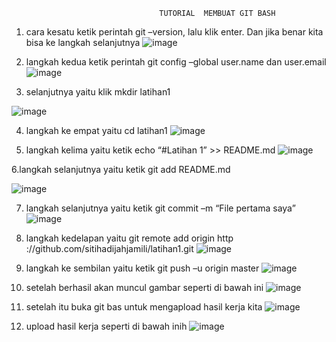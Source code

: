                                      TUTORIAL  MEMBUAT GIT BASH
1. cara kesatu  ketik perintah git –version, lalu klik enter. Dan jika benar kita bisa ke langkah selanjutnya 
![image](https://user-images.githubusercontent.com/56400200/67291669-14ddbe80-f50c-11e9-9d48-2bf398cc72d2.png)
  
2. langkah kedua ketik perintah git config –global user.name dan user.email  
![image](https://user-images.githubusercontent.com/56400200/67291948-8289ea80-f50c-11e9-8150-39125d7e56dc.png)

3. selanjutnya yaitu klik mkdir latihan1

![image](https://user-images.githubusercontent.com/56400200/67292653-7f432e80-f50d-11e9-9159-8c00932db0bf.png)

4. langkah ke empat yaitu cd latihan1
![image](https://user-images.githubusercontent.com/56400200/67293965-60de3280-f50f-11e9-91e5-35c14b794197.png)
 
5. langkah kelima yaitu ketik echo “#Latihan 1” >> README.md
![image](https://user-images.githubusercontent.com/56400200/67294117-9aaf3900-f50f-11e9-99b4-a4a4151d244f.png) 

6.langkah selanjutnya yaitu ketik git add README.md

![image](https://user-images.githubusercontent.com/56400200/67294336-e6fa7900-f50f-11e9-8a7f-20c968257315.png) 

7. langkah selanjutnya yaitu ketik git commit –m “File pertama saya”
 ![image](https://user-images.githubusercontent.com/56400200/67295066-d8f92800-f510-11e9-9ef2-8c3d02027cbc.png)

8. langkah kedelapan yaitu git remote add origin http ://github.com/sitihadijahjamili/latihan1.git
![image](https://user-images.githubusercontent.com/56400200/67295247-1493f200-f511-11e9-97b7-15bc240a6039.png)

9.  langkah ke sembilan yaitu ketik git push –u origin master
 ![image](https://user-images.githubusercontent.com/56400200/67295441-4f962580-f511-11e9-9e5e-b7aae54393fa.png)

10. setelah berhasil akan muncul gambar seperti di bawah ini
 ![image](https://user-images.githubusercontent.com/56400200/67295606-9126d080-f511-11e9-89e1-082ccc1d4e82.png)

11. setelah itu buka git bas untuk mengapload hasil kerja kita
![image](https://user-images.githubusercontent.com/56400200/67295780-ce8b5e00-f511-11e9-8eda-fd9fe5de933e.png)

 12.  upload hasil kerja seperti di bawah inih
![image](https://user-images.githubusercontent.com/56400200/67295981-0c888200-f512-11e9-9ec7-73208f0b5c57.png)

 



